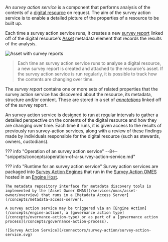 <!-- SPDX-License-Identifier: CC-BY-4.0 -->
<!-- Copyright Contributors to the ODPi Egeria project. -->

An *survey action service* is a component that performs analysis of the contents of a [digital resource](/concepts/digital-resource) on request.  The aim of the survey action service is to enable a detailed picture of the properties of a resource to be built up.

Each time a survey action service runs, it creates a new [survey report](/concepts/survey-report) linked off of the digital resource's [Asset](/concepts/asset) metadata element that records the results of the analysis.  

![Asset with survey reports](/frameworks/saf/asset-to-survey-reports.svg)
> Each time an survey action service runs to analyse a digital resource, a new survey report is created and attached to the resource's asset.  If the survey action service is run regularly, it is possible to track how the contents are changing over time.

The *survey report* contains one or more sets of related properties that the survey action service has discovered about the resource, its metadata, structure and/or content.  These are stored in a set of [*annotations*](/concepts/survey-report/#annotations) linked off of the survey report.

An survey action service is designed to run at regular intervals to gather a detailed perspective on the contents of the digital resource and how they are changing over time.  Each time it runs, it is given access to the results of previously run survey-action services, along with a review of these findings made by individuals responsible for the digital resource (such as stewards, owners, custodians).

??? info "Operation of an survey action service"
    --8<-- "snippets/concepts/operation-of-a-survey-action-service.md"

??? info "Runtime for an survey action service"
    Survey action services are packaged into [Survey Action Engines](/concepts/survey-action-engine) that run in the [Survey Action OMES](/services/omes/survey-action/overview) hosted in an [Engine Host](/concepts/engine-host).  

    The metadata repository interface for metadata discovery tools is implemented by the [Asset Owner OMAS](/services/omas/asset-owner/overview) that runs in a [Metadata Access Server](/concepts/metadata-access-server).

    A survey action service may be triggered via an [Engine Action](/concepts/engine-action), a [governance action type](/concepts/overnance-action-type) or as part of a [governance action process](/concepts/governance-action-process).

    ![Survey Action Service](/connectors/survey-action/survey-action-service.svg)




